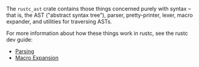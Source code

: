 The `rustc_ast` crate contains those things concerned purely with syntax
– that is, the AST ("abstract syntax tree"), parser, pretty-printer,
lexer, macro expander, and utilities for traversing ASTs.

For more information about how these things work in rustc, see the
rustc dev guide:

- [Parsing](https://rust-lang.github.io/rustc-dev-guide/the-parser.html)
- [Macro Expansion](https://rust-lang.github.io/rustc-dev-guide/macro-expansion.html)
